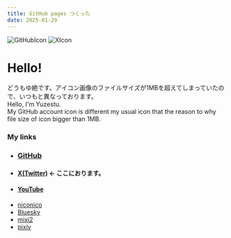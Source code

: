 ```yaml
---
title: GitHub pages つくった
date: 2025-01-29
---
```


![GitHubIcon](https://avatars.githubusercontent.com/u/165875909)
![XIcon](https://x.com/Yuzetsu_/photo)

# Hello!
どうもゆ絶です。アイコン画像のファイルサイズが1MBを超えてしまっていたので、いつもと異なっております。\
Hello, I'm Yuzestu.\
My GitHub account icon is different my usual icon that the reason to why file size of icon bigger than 1MB.
### My links
  - ### **[GitHub](https://github.com/yuZtsu)**
  - #### **[X(Twitter)](https://twitter.com/Yuzetsu_)** <- ここにおります。
  - #### **[YouTube](https://youtube.com/@user-yuztsu)**
  - [niconico](https://www.nicovideo.jp/user/118313486)
  - [Bluesky](https://bsky.app/profile/yuzetsu.bsky.social)
  - [mixi2](https://mixi.social/@Yuzetsu)
  - [pixiv](https://www.pixiv.net/users/76551943)
